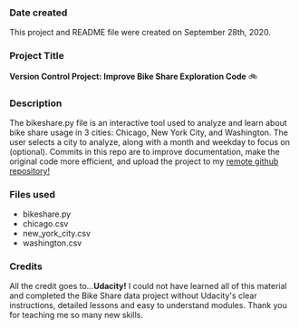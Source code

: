 ### Date created
This project and README file were created on September 28th, 2020.

### Project Title
**Version Control Project: Improve Bike Share Exploration Code** :bike:

### Description
The bikeshare.py file is an interactive tool used to analyze and learn about bike share usage in 3 cities: Chicago, New York City, and Washington. The user selects a city to analyze, along with a month and weekday to focus on (optional). Commits in this repo are to improve documentation, make the original code more efficient, and upload the project to my [remote github repository!](https://github.com/jmc32691/pdsnd_github)

### Files used
* bikeshare.py
* chicago.csv
* new_york_city.csv
* washington.csv

### Credits
All the credit goes to...**Udacity!** I could not have learned all of this material and completed the Bike Share data project without Udacity's clear instructions, detailed lessons and easy to understand modules. Thank you for teaching me so many new skills.
